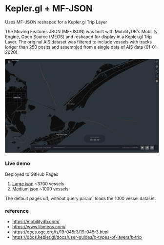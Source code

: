 Kepler.gl + MF-JSON
===

Uses MF-JSON reshaped for a Kepler.gl Trip Layer

The Moving Features JSON (MF-JSON) was built with MobilityDB's Mobility Engine, Open Source (MEOS) and reshaped for display in a Kepler.gl Trip Layer. 
The original AIS dataset was filtered to include vessels with tracks longer than 250 posits and assembled from a single data of AIS data (01-01-2020).

![screenshot](doc/img.png)

### Live demo

Deployed to GitHub Pages

1. [Large json](https://jw3.github.io/example-kepler.gl?f=kgl-3731-500.json) ~3700 vessels
2. [Medium json](https://jw3.github.io/example-kepler.gl?f=kgl-1000-500.json) ~1000 vessels 

The default pages url, without query param, loads the 1000 vessel dataset.

### reference

- https://mobilitydb.com/
- https://www.libmeos.com/
- https://docs.ogc.org/is/19-045r3/19-045r3.html
- https://docs.kepler.gl/docs/user-guides/c-types-of-layers/k-trip
